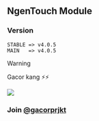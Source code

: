 ## NgenTouch Module
### Version
```
STABLE => v4.0.5
MAIN   => v4.0.5
```

> [!WARNING]
> Gacor kang ⚡⚡

![](https://github.com/user-attachments/assets/0bdad2fc-2ca5-4f29-8a99-99b858097bf1)

### Join [@gacorprjkt](https://t.me/gacorprjkt)
